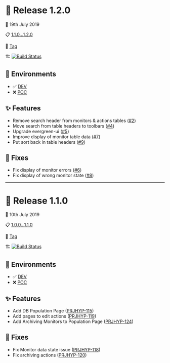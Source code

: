 # :tada: Release 1.2.0

:calendar: 19th July 2019

:clipboard: [1.1.0...1.2.0](https://for-git-prod.lb.local/forensic_monitoring/hydro-ui/compare/1.1.0...1.2.0)

:paperclip: [Tag](https://for-git-prod.lb.local/forensic_monitoring/hydro-ui/tags/1.2.0)

:building_construction: [![Build Status](https://mn2forbld0001d0/buildStatus/icon?job=hydro-ui-pipeline%2F1.2.0)](https://mn2forbld0001d0/job/hydro-ui-pipeline/view/tags/job/1.2.0/)

## :deciduous_tree: Environments

- :white_check_mark: [DEV](http://mn2formlt0001d0:4000)
- :x: [POC](http://ir3hydpoc0010p0:4000)

## :sparkles: Features

- Remove search header from monitors & actions tables ([#2](https://for-git-prod.lb.local/forensic_monitoring/hydro-ui/merge_requests/2))
- Move search from table headers to toolbars ([#4](https://for-git-prod.lb.local/forensic_monitoring/hydro-ui/merge_requests/4))
- Upgrade evergreen-ui ([#5](https://for-git-prod.lb.local/forensic_monitoring/hydro-ui/merge_requests/5))
- Improve display of monitor table data ([#7](https://for-git-prod.lb.local/forensic_monitoring/hydro-ui/merge_requests/7))
- Put sort back in table headers ([#9](https://for-git-prod.lb.local/forensic_monitoring/hydro-ui/merge_requests/9))

## :wrench: Fixes

- Fix display of monitor errors ([#6](https://for-git-prod.lb.local/forensic_monitoring/hydro-ui/merge_requests/6))
- Fix display of wrong monitor state ([#8](https://for-git-prod.lb.local/forensic_monitoring/hydro-ui/merge_requests/8))

---

# :tada: Release 1.1.0

:calendar: 10th July 2019

:clipboard: [1.0.0...1.1.0](https://for-git-prod.lb.local/forensic_monitoring/hydro-ui/compare/1.0.0...1.1.0)

:paperclip: [Tag](https://for-git-prod.lb.local/forensic_monitoring/hydro-ui/tags/1.1.0)

:building_construction: [![Build Status](https://mn2forbld0001d0/buildStatus/icon?job=hydro-ui-pipeline%2F1.1.0&build=1)](https://mn2forbld0001d0/job/hydro-ui-pipeline/job/1.1.0/1/)

## :deciduous_tree: Environments

- :white_check_mark: [DEV](http://mn2formlt0001d0:4000)
- :x: [POC](http://ir3hydpoc0010p0:4000)

## :sparkles: Features

- Add DB Population Page ([PRJHYP-115](https://jira/browse/PRJHYP-115))
- Add pages to edit actions ([PRJHYP-119](https://jira/browse/PRJHYP-119))
- Add Archiving Monitors to Population Page ([PRJHYP-124](https://jira/browse/PRJHYP-124))

## :wrench: Fixes

- Fix Monitor data state issue ([PRJHYP-118](https://jira/browse/PRJHYP-118))
- Fix archiving actions ([PRJHYP-120](https://jira/browse/PRJHYP-120))
